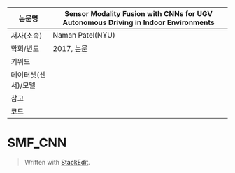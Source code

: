 | 논문명 | Sensor Modality Fusion with CNNs for UGV Autonomous Driving in Indoor Environments |
| --- | --- |
| 저자\(소속\) | Naman Patel\(NYU\) |
| 학회/년도 | 2017, [논문](http://cims.nyu.edu/~achoroma/NonFlash/Papers/SMF_CNN.pdf) |
| 키워드 |   |
| 데이터셋(센서)/모델 | |
| 참고 |  |
| 코드 |  |

# SMF_CNN

> Written with [StackEdit](https://stackedit.io/).
<!--stackedit_data:
eyJoaXN0b3J5IjpbLTEyMDIxMzk2NTFdfQ==
-->